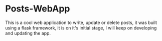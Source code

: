 # Posts-WebApp

This is a cool web application to write, update or delete posts, it was built using a flask framework, it is on it's initial stage, I will keep on developing and updating the app.
